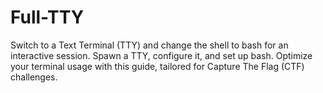 # Full-TTY
Switch to a Text Terminal (TTY) and change the shell to bash for an interactive session. Spawn a TTY, configure it, and set up bash. Optimize your terminal usage with this guide, tailored for Capture The Flag (CTF) challenges.
